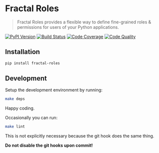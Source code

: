 # Fractal Roles

> Fractal Roles provides a flexible way to define fine-grained roles & permissions for users of your Python applications.

[![PyPI Version][pypi-image]][pypi-url]
[![Build Status][build-image]][build-url]
[![Code Coverage][coverage-image]][coverage-url]
[![Code Quality][quality-image]][quality-url]

<!-- Badges -->

[pypi-image]: https://img.shields.io/pypi/v/fractal-roles
[pypi-url]: https://pypi.org/project/fractal-roles/
[build-image]: https://github.com/douwevandermeij/fractal-roles/actions/workflows/build.yml/badge.svg
[build-url]: https://github.com/douwevandermeij/fractal-roles/actions/workflows/build.yml
[coverage-image]: https://codecov.io/gh/douwevandermeij/fractal-roles/branch/main/graph/badge.svg?token=Jv2ShlaVf8
[coverage-url]: https://codecov.io/gh/douwevandermeij/fractal-roles
[quality-image]: https://api.codeclimate.com/v1/badges/754713b64573aa47571d/maintainability
[quality-url]: https://codeclimate.com/github/douwevandermeij/fractal-roles

## Installation

```sh
pip install fractal-roles
```

## Development

Setup the development environment by running:

```sh
make deps
```

Happy coding.

Occasionally you can run:

```sh
make lint
```

This is not explicitly necessary because the git hook does the same thing.

**Do not disable the git hooks upon commit!**
